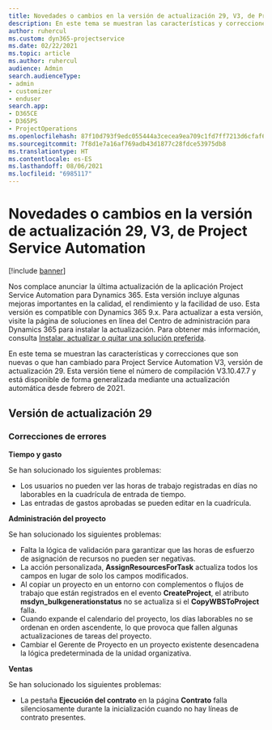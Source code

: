 ```yaml
---
title: Novedades o cambios en la versión de actualización 29, V3, de Project Service Automation
description: En este tema se muestran las características y correcciones que están disponibles en la versión de actualización 29, V3, de Project Service Automation.
author: ruhercul
ms.custom: dyn365-projectservice
ms.date: 02/22/2021
ms.topic: article
ms.author: ruhercul
audience: Admin
search.audienceType:
- admin
- customizer
- enduser
search.app:
- D365CE
- D365PS
- ProjectOperations
ms.openlocfilehash: 87f10d793f9edc055444a3cecea9ea709c1fd7ff7213d6cfaf6b3cbe83a6a5a6
ms.sourcegitcommit: 7f8d1e7a16af769adb43d1877c28fdce53975db8
ms.translationtype: HT
ms.contentlocale: es-ES
ms.lasthandoff: 08/06/2021
ms.locfileid: "6985117"
---
```

# <a name="whats-new-or-changed-in-project-service-automation-update-release-29-v3"></a>Novedades o cambios en la versión de actualización 29, V3, de Project Service Automation

[!include [banner](../includes/psa-now-project-operations.md)]

Nos complace anunciar la última actualización de la aplicación Project Service Automation para Dynamics 365. Esta versión incluye algunas mejoras importantes en la calidad, el rendimiento y la facilidad de uso. Esta versión es compatible con Dynamics 365 9.x. Para actualizar a esta versión, visite la página de soluciones en línea del Centro de administración para Dynamics 365 para instalar la actualización. Para obtener más información, consulta [Instalar, actualizar o quitar una solución preferida](/power-platform/admin/install-remove-preferred-solution).

En este tema se muestran las características y correcciones que son nuevas o que han cambiado para Project Service Automation V3, versión de actualización 29. Esta versión tiene el número de compilación V3.10.47.7 y está disponible de forma generalizada mediante una actualización automática desde febrero de 2021.

## <a name="update-release-29"></a>Versión de actualización 29

### <a name="bug-fixes"></a>Correcciones de errores

**Tiempo y gasto**

Se han solucionado los siguientes problemas:

- Los usuarios no pueden ver las horas de trabajo registradas en días no laborables en la cuadrícula de entrada de tiempo.
- Las entradas de gastos aprobadas se pueden editar en la cuadrícula.

**Administración del proyecto**

Se han solucionado los siguientes problemas:

- Falta la lógica de validación para garantizar que las horas de esfuerzo de asignación de recursos no pueden ser negativas.
- La acción personalizada, **AssignResourcesForTask** actualiza todos los campos en lugar de solo los campos modificados.
- Al copiar un proyecto en un entorno con complementos o flujos de trabajo que están registrados en el evento **CreateProject**, el atributo **msdyn_bulkgenerationstatus** no se actualiza si el **CopyWBSToProject** falla.
- Cuando expande el calendario del proyecto, los días laborables no se ordenan en orden ascendente, lo que provoca que fallen algunas actualizaciones de tareas del proyecto.
- Cambiar el Gerente de Proyecto en un proyecto existente desencadena la lógica predeterminada de la unidad organizativa.

**Ventas**

Se han solucionado los siguientes problemas:

- La pestaña **Ejecución del contrato** en la página **Contrato** falla silenciosamente durante la inicialización cuando no hay líneas de contrato presentes.